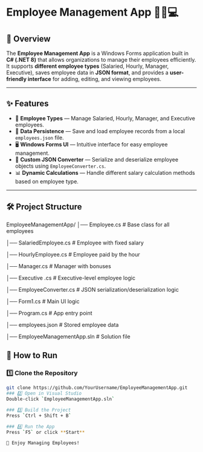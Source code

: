 # Employee Management App 🧑‍💼💻

## 📌 Overview
The **Employee Management App** is a Windows Forms application built in **C# (.NET 8)** that allows organizations to manage their employees efficiently.  
It supports **different employee types** (Salaried, Hourly, Manager, Executive), saves employee data in **JSON format**, and provides a **user-friendly interface** for adding, editing, and viewing employees.

---

## ✨ Features
- 👥 **Employee Types** — Manage Salaried, Hourly, Manager, and Executive employees.
- 💾 **Data Persistence** — Save and load employee records from a local `employees.json` file.
- 🖥 **Windows Forms UI** — Intuitive interface for easy employee management.
- 🔄 **Custom JSON Converter** — Serialize and deserialize employee objects using `EmployeeConverter.cs`.
- 📊 **Dynamic Calculations** — Handle different salary calculation methods based on employee type.

---

## 🛠 Project Structure
EmployeeManagementApp/
│── Employee.cs              # Base class for all employees

│── SalariedEmployee.cs      # Employee with fixed salary

│── HourlyEmployee.cs        # Employee paid by the hour

│── Manager.cs               # Manager with bonuses

│── Executive .cs            # Executive-level employee logic

│── EmployeeConverter.cs     # JSON serialization/deserialization logic

│── Form1.cs                 # Main UI logic

│── Program.cs               # App entry point

│── employees.json           # Stored employee data

│── EmployeeManagementApp.sln # Solution file


## 🚀 How to Run

### 1️⃣ Clone the Repository
```bash
git clone https://github.com/YourUsername/EmployeeManagementApp.git
### 2️⃣ Open in Visual Studio
Double-click `EmployeeManagementApp.sln`

### 3️⃣ Build the Project
Press `Ctrl + Shift + B`

### 4️⃣ Run the App
Press `F5` or click **Start**

🎉 Enjoy Managing Employees!



